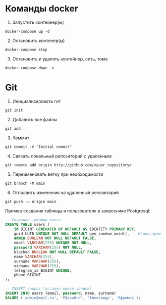 <h1>Команды docker</h1>

1. Запустить контейнер(ы)

```commandline
docker-compose up -d
```

2. Остановить контенер(ы)
```commandline
docker-compose stop
```

3. Остановить и удалить контейнер, сеть, тома
```commandline
docker-compose down -v
```

<h1>Git</h1>

1. Инициализировать гит 
``` git
git init
```

2. Добавить все файлы
```git
git add .
```

3. Коммит
```git 
git commit -m "Initial commit"
```

4. Связать локальный репозиторий с удаленным
```git 
git remote add origin http://github.com/<yuor_repository>
```
 
5. Переименовать ветку при необходимости
```git
git branch -M main
```

6. Отправить изменения на удаленный репозиторий
```git
git push -u origin main
```

Пример создания таблицы и пользователя в запроснике Postgresql:
```sql
-- Создание таблицы users
CREATE TABLE users (
    id BIGINT GENERATED BY DEFAULT AS IDENTITY PRIMARY KEY,
    guid UUID UNIQUE NOT NULL DEFAULT gen_random_uuid(), -- Используем gen_random_uuid() для генерации UUID
    admin BOOLEAN NOT NULL DEFAULT FALSE,
    email VARCHAR(255) UNIQUE NOT NULL,
    password VARCHAR(255) NOT NULL,
    blocked BOOLEAN NOT NULL DEFAULT FALSE,
    name VARCHAR(255),
    surname VARCHAR(255),
    midname VARCHAR(255),
    telegram_id BIGINT UNIQUE,
    phone BIGINT
);

-- INSERT запрос (вставка одной записи)
INSERT INTO users (email, password, name, surname)
VALUES ('admin@mail.ru', 'P@ssw0rd', 'Александр', 'Ефремов');
```